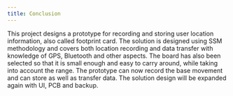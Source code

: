 ```yaml
---
title: Conclusion
---
```


This project designs a prototype for recording and storing user location information, also called footprint card. The solution is designed using SSM methodology and covers both location recording and data transfer with knowledge of GPS, Bluetooth and other aspects. The board has also been selected so that it is small enough and easy to carry around, while taking into account the range. The prototype can now record the base movement and can store as well as transfer data. The solution design will be expanded again with UI, PCB and backup.